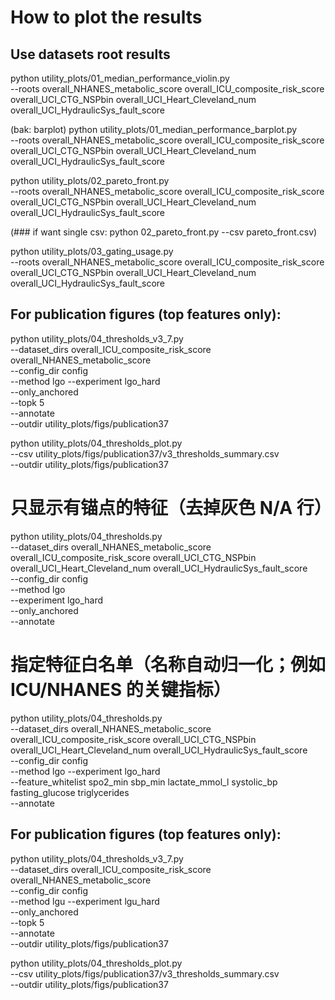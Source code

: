 
# How to plot the results

## Use datasets root results
python utility_plots/01_median_performance_violin.py \
--roots overall_NHANES_metabolic_score overall_ICU_composite_risk_score overall_UCI_CTG_NSPbin overall_UCI_Heart_Cleveland_num overall_UCI_HydraulicSys_fault_score 

(bak: barplot)
python utility_plots/01_median_performance_barplot.py \
--roots overall_NHANES_metabolic_score overall_ICU_composite_risk_score overall_UCI_CTG_NSPbin overall_UCI_Heart_Cleveland_num overall_UCI_HydraulicSys_fault_score 


python utility_plots/02_pareto_front.py \
--roots overall_NHANES_metabolic_score overall_ICU_composite_risk_score overall_UCI_CTG_NSPbin overall_UCI_Heart_Cleveland_num overall_UCI_HydraulicSys_fault_score 

(### if want single csv: python 02_pareto_front.py --csv pareto_front.csv)


python utility_plots/03_gating_usage.py \
--roots overall_NHANES_metabolic_score overall_ICU_composite_risk_score overall_UCI_CTG_NSPbin overall_UCI_Heart_Cleveland_num overall_UCI_HydraulicSys_fault_score 


## For publication figures (top features only):
python utility_plots/04_thresholds_v3_7.py \
  --dataset_dirs overall_ICU_composite_risk_score overall_NHANES_metabolic_score \
  --config_dir config \
  --method lgo --experiment lgo_hard \
  --only_anchored \
  --topk 5 \
  --annotate \
  --outdir utility_plots/figs/publication37


python  utility_plots/04_thresholds_plot.py \
  --csv utility_plots/figs/publication37/v3_thresholds_summary.csv \
  --outdir utility_plots/figs/publication37

# 只显示有锚点的特征（去掉灰色 N/A 行）
python utility_plots/04_thresholds.py \
  --dataset_dirs overall_NHANES_metabolic_score overall_ICU_composite_risk_score overall_UCI_CTG_NSPbin overall_UCI_Heart_Cleveland_num overall_UCI_HydraulicSys_fault_score \
  --config_dir config \
  --method lgo \
  --experiment lgo_hard \
  --only_anchored \
  --annotate

# 指定特征白名单（名称自动归一化；例如 ICU/NHANES 的关键指标）
python utility_plots/04_thresholds.py \
  --dataset_dirs overall_NHANES_metabolic_score overall_ICU_composite_risk_score overall_UCI_CTG_NSPbin overall_UCI_Heart_Cleveland_num overall_UCI_HydraulicSys_fault_score \
  --config_dir config \
  --method lgo --experiment lgo_hard \
  --feature_whitelist spo2_min sbp_min lactate_mmol_l systolic_bp fasting_glucose triglycerides \
  --annotate

## For publication figures (top features only):
python utility_plots/04_thresholds_v3_7.py \
  --dataset_dirs overall_ICU_composite_risk_score overall_NHANES_metabolic_score \
  --config_dir config \
  --method lgu --experiment lgu_hard \
  --only_anchored \
  --topk 5 \
  --annotate \
  --outdir utility_plots/figs/publication37


python  utility_plots/04_thresholds_plot.py \
  --csv utility_plots/figs/publication37/v3_thresholds_summary.csv \
  --outdir utility_plots/figs/publication37
